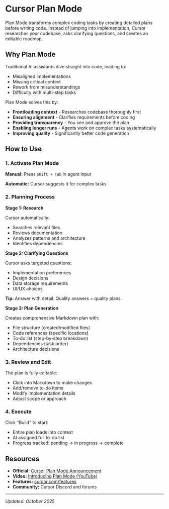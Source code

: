 # Cursor Plan Mode

Plan Mode transforms complex coding tasks by creating detailed plans before writing code. Instead of jumping into implementation, Cursor researches your codebase, asks clarifying questions, and creates an editable roadmap.

## Why Plan Mode

Traditional AI assistants dive straight into code, leading to:

- Misaligned implementations
- Missing critical context
- Rework from misunderstandings
- Difficulty with multi-step tasks

Plan Mode solves this by:

- **Frontloading context** - Researches codebase thoroughly first
- **Ensuring alignment** - Clarifies requirements before coding
- **Providing transparency** - You see and approve the plan
- **Enabling longer runs** - Agents work on complex tasks systematically
- **Improving quality** - Significantly better code generation

## How to Use

### 1. Activate Plan Mode

**Manual:** Press `Shift + Tab` in agent input

**Automatic:** Cursor suggests it for complex tasks

### 2. Planning Process

**Stage 1: Research**

Cursor automatically:

- Searches relevant files
- Reviews documentation
- Analyzes patterns and architecture
- Identifies dependencies

**Stage 2: Clarifying Questions**

Cursor asks targeted questions:

- Implementation preferences
- Design decisions
- Data storage requirements
- UI/UX choices

**Tip:** Answer with detail. Quality answers = quality plans.

**Stage 3: Plan Generation**

Creates comprehensive Markdown plan with:

- File structure (created/modified files)
- Code references (specific locations)
- To-do list (step-by-step breakdown)
- Dependencies (task order)
- Architecture decisions

### 3. Review and Edit

The plan is fully editable:

- Click into Markdown to make changes
- Add/remove to-do items
- Modify implementation details
- Adjust scope or approach

### 4. Execute

Click "Build" to start:

- Entire plan loads into context
- AI assigned full to-do list
- Progress tracked: pending → in progress → complete

## Resources

- **Official:** [Cursor Plan Mode Announcement](https://cursor.com/blog/plan-mode)
- **Video:** [Introducing Plan Mode (YouTube)](https://www.youtube.com/watch?v=WInPBmCK3l4)
- **Features:** [cursor.com/features](https://cursor.com/features)
- **Community:** Cursor Discord and forums

---

_Updated: October 2025_
